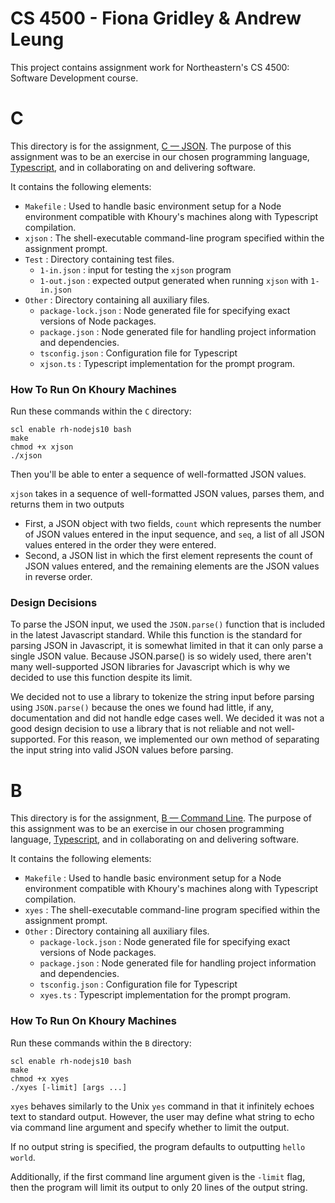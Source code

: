 # CS 4500 - Fiona Gridley & Andrew Leung

This project contains assignment work for Northeastern's CS 4500: Software Development course.

# C

This directory is for the assignment, [C — JSON](https://felleisen.org/matthias/4500-f20/C.html). The purpose of this assignment was to be an exercise in our chosen programming language, [Typescript](https://www.typescriptlang.org/), and in collaborating on and delivering software.

It contains the following elements:

- `Makefile` : Used to handle basic environment setup for a Node environment compatible with Khoury's machines along with Typescript compilation.
- `xjson` : The shell-executable command-line program specified within the assignment prompt.
- `Test` : Directory containing test files.
  - `1-in.json` : input for testing the `xjson` program
  - `1-out.json` : expected output generated when running `xjson` with `1-in.json`
- `Other` : Directory containing all auxiliary files.
  - `package-lock.json` : Node generated file for specifying exact versions of Node packages.
  - `package.json` : Node generated file for handling project information and dependencies.
  - `tsconfig.json` : Configuration file for Typescript
  - `xjson.ts` : Typescript implementation for the prompt program.

### How To Run On Khoury Machines

Run these commands within the `C` directory:

```
scl enable rh-nodejs10 bash
make
chmod +x xjson
./xjson
```
Then you'll be able to enter a sequence of well-formatted JSON values.

`xjson` takes in a sequence of well-formatted JSON values, parses them, and returns them in two outputs
- First, a JSON object with two fields, `count` which represents the number of JSON values entered in the input sequence, and `seq`, a list of all JSON values entered in the order they were entered.
- Second, a JSON list in which the first element represents the count of JSON values entered, and the remaining elements are the JSON values in reverse order.

### Design Decisions

To parse the JSON input, we used the `JSON.parse()` function that is included in the latest Javascript standard. While this function is the standard for parsing JSON in Javascript, it is somewhat limited in that it can only parse a single JSON value. Because JSON.parse() is so widely used, there aren't many well-supported JSON libraries for Javascript which is why we decided to use this function despite its limit. 

We decided not to use a library to tokenize the string input before parsing using `JSON.parse()` because the ones we found had little, if any, documentation and did not handle edge cases well. We decided it was not a good design decision to use a library that is not reliable and not well-supported. For this reason, we implemented our own method of separating the input string into valid JSON values before parsing.

# B

This directory is for the assignment, [B — Command Line](https://www.ccs.neu.edu/home/matthias/4500-f20/B.html). The purpose of this assignment was to be an exercise in our chosen programming language, [Typescript](https://www.typescriptlang.org/), and in collaborating on and delivering software.

It contains the following elements:

- `Makefile` : Used to handle basic environment setup for a Node environment compatible with Khoury's machines along with Typescript compilation.
- `xyes` : The shell-executable command-line program specified within the assignment prompt.
- `Other` : Directory containing all auxiliary files.
  - `package-lock.json` : Node generated file for specifying exact versions of Node packages.
  - `package.json` : Node generated file for handling project information and dependencies.
  - `tsconfig.json` : Configuration file for Typescript
  - `xyes.ts` : Typescript implementation for the prompt program.

### How To Run On Khoury Machines

Run these commands within the `B` directory:

```
scl enable rh-nodejs10 bash
make
chmod +x xyes
./xyes [-limit] [args ...]
```

`xyes` behaves similarly to the Unix `yes` command in that it infinitely echoes text to standard output. However, the user may define what string to echo via command line argument and specify whether to limit the output.

If no output string is specified, the program defaults to outputting `hello world`.

Additionally, if the first command line argument given is the `-limit` flag, then the program will limit its output to only 20 lines of the output string.
